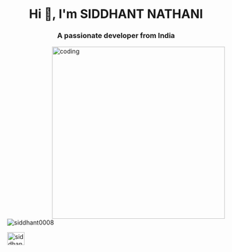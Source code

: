 <h1 align="center">Hi 👋, I'm SIDDHANT NATHANI</h1>
<h3 align="center">A passionate  developer from India</h3>
<img align="right" alt="coding" width="400" src="https://user-images.githubusercontent.com/74038190/229223263-cf2e4b07-2615-4f87-9c38-e37600f8381a.gif" > 
<p align="left"> <img src="https://komarev.com/ghpvc/?username=siddhant0008&label=Profile%20views&color=0e75b6&style=flat" alt="siddhant0008" /> </p>



<p align="left">
<a href="https://twitter.com/siddhant" target="blank"><img align="center" src="https://raw.githubusercontent.com/rahuldkjain/github-profile-readme-generator/master/src/images/icons/Social/twitter.svg" alt="siddhant" height="30" width="40" /></a>
</p>
